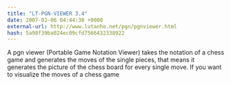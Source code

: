 ```yaml
---
title: "LT-PGN-VIEWER 3.4"
date: 2007-02-06 04:44:38 +0000
external-url: http://www.lutanho.net/pgn/pgnviewer.html
hash: 5a98f39ba024ec09cfd7566432338922
---
```


A pgn viewer (Portable Game Notation Viewer) takes the notation of a chess game and generates the moves of the single pieces, that means it generates the picture of the chess board for every single move. If you want to visualize the moves of a chess game
